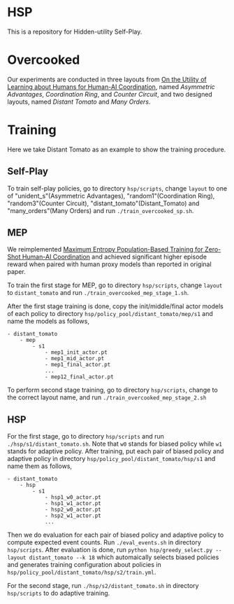 # HSP
This is a repository for Hidden-utility Self-Play.

# Overcooked
Our experiments are conducted in three layouts from [On the Utility of Learning about Humans for Human-AI Coordination](https://github.com/HumanCompatibleAI/human_aware_rl/tree/neurips2019), named *Asymmetric Advantages*, *Coordination Ring*, and *Counter Circuit*,  and two designed layouts, named *Distant Tomato* and *Many Orders*.

# Training
Here we take Distant Tomato as an example to show the training procedure.

## Self-Play

To train self-play policies, go to directory `hsp/scripts`, change `layout` to one of "unident_s"(Asymmetric Advantages), "random1"(Coordination Ring), "random3"(Counter Circuit), "distant_tomato"(Distant_Tomato) and "many_orders"(Many Orders) and run `./train_overcooked_sp.sh`.

## MEP
We reimplemented [Maximum Entropy Population-Based Training for Zero-Shot Human-AI Coordination](https://github.com/ruizhaogit/maximum_entropy_population_based_training) and achieved significant higher episode reward when paired with human proxy models than reported in original paper. 

To train the first stage for MEP, go to directory `hsp/scripts`, change `layout` to `distant_tomato` and run `./train_overcooked_mep_stage_1.sh`.

After the first stage training is done, copy the init/middle/final actor models of each policy to directory `hsp/policy_pool/distant_tomato/mep/s1` and name the models as follows,
```
- distant_tomato
    - mep
        - s1
            - mep1_init_actor.pt
            - mep1_mid_actor.pt
            - mep1_final_actor.pt
            ...
            - mep12_final_actor.pt
```

To perform second stage training, go to directory `hsp/scripts`, change to the correct layout name, and run `./train_overcooked_mep_stage_2.sh`

## HSP
For the first stage, go to directory `hsp/scripts` and run `./hsp/s1/distant_tomato.sh`. Note that `w0` stands for biased policy while `w1` stands for adaptive policy. After training, put each pair of biased policy and adaptive policy in directory `hsp/policy_pool/distant_tomato/hsp/s1` and name them as follows,
```
- distant_tomato
    - hsp
        - s1
            - hsp1_w0_actor.pt
            - hsp1_w1_actor.pt
            - hsp2_w0_actor.pt
            - hsp2_w1_actor.pt
            ...
```



Then we do evaluation for each pair of biased policy and adaptive policy to compute expected event counts. Run `./eval_events.sh` in directory `hsp/scripts`. After evaluation is done, run `python hsp/greedy_select.py --layout distant_tomato --k 18` which automaically selects biased policies and generates training configuration about policies in `hsp/policy_pool/distant_tomato/hsp/s2/train.yml`.

For the second stage, run `./hsp/s2/distant_tomato.sh` in directory `hsp/scripts` to do adaptive training.
